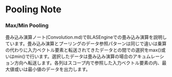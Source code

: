 # Pooling Note

### Max/Min Pooling

畳み込み演算ノート(Convolution.md)でBLASEngineでの畳み込み演算を説明しています。畳み込み演算とプーリングのデータ参照パターンは同じで違いは乗算の代わりに入力ベクトル要素と転送されてきたデータとの間での選択をmax()或いはmin()で行います。選択したデータは畳み込み演算の場合のアキュムレーション方向へ転送します。各列はスコープ内で参照した入力ベクトル要素の内、最大値或いは最小値のデータを出力します。